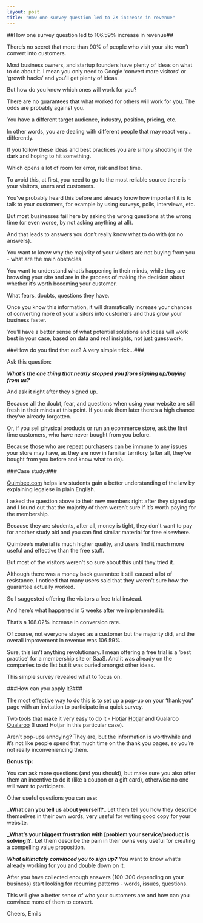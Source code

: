 ```yaml
---
layout: post
title: "How one survey question led to 2X increase in revenue"
---
```


##How one survey question led to 106.59% increase in revenue##

There’s no secret that more than 90% of people who visit your site won’t convert into customers.

Most business owners, and startup founders have plenty of ideas on what to do about it. I mean you only need to Google ‘convert more visitors’ or ‘growth hacks’ and you’ll get plenty of ideas.

But how do you know which ones will work for you? 

There are no guarantees that what worked for others will work for you. The odds are probably against you.
 
You have a different target audience, industry, position, pricing, etc.

In other words, you are dealing with different people that may react very... differently.

If you follow these ideas and best practices you are simply shooting in the dark and hoping to hit something. 

Which opens a lot of room for error, risk and lost time.

To avoid this, at first, you need to go to the most reliable source there is - your visitors, users and customers. 

You’ve probably heard this before and already know how important it is to talk to your customers, for example by using surveys, polls, interviews, etc.

But most businesses fail here by asking the wrong questions at the wrong time (or even worse, by not asking anything at all).

And that leads to answers you don’t really know what to do with (or no answers).

You want to know why the majority of your visitors are not buying from you - what are the main obstacles.

You want to understand what’s happening in their minds, while they are browsing your site and are in the process of making the decision about whether it’s worth becoming your customer.

What fears, doubts, questions they have. 

Once you know this information, it will dramatically increase your chances of converting more of your visitors into customers and thus grow your business faster.

You’ll have a better sense of what potential solutions and ideas will work best in your case, based on data and real insights, not just guesswork. 

###How do you find that out? A very simple trick...###

Ask this question: 

**_What’s the one thing that nearly stopped you from signing up/buying from us?_** 

And ask it right after they signed up.

Because all the doubt, fear, and questions when using your website are still fresh in their minds at this point. If you ask them later there’s a high chance they’ve already forgotten. 

Or, if you sell physical products or run an ecommerce store, ask the first time customers, who have never bought from you before. 

Because those who are repeat purchasers can be immune to any issues your store may have, as they are now in familiar territory (after all, they’ve bought from you before and know what to do).

###Case study:### 

[Quimbee.com](https://www.quimbee.com/) helps law students gain a better understanding of the law by explaining legalese in plain English.
 
I asked the question above to their new members right after they signed up and I found out that the majority of them weren’t sure if it’s worth paying for the membership.

Because they are students, after all, money is tight, they don't want to pay for another study aid and you can find similar material for free elsewhere.

Quimbee’s material is much higher quality, and users find it much more useful and effective than the free stuff.
 
But most of the visitors weren't so sure about this until they tried it. 

Although there was a money back guarantee it still caused a lot of resistance. I noticed that many users said that they weren’t sure how the guarantee actually worked.    
 
So I suggested offering the visitors a free trial instead.




And here’s what happened in 5 weeks after we implemented it:



That’s a 168.02% increase in conversion rate. 

Of course, not everyone stayed as a customer but the majority did, and the overall improvement in revenue was 106.59%. 

Sure, this isn’t anything revolutionary. I mean offering a free trial is a ‘best practice’ for a membership site or SaaS. And it was already on the companies to do list but it was buried amongst other ideas.

This simple survey revealed what to focus on. 
 
###How can you apply it?###

The most effective way to do this is to set up a pop-up on your ‘thank you’ page with an invitation to participate in a quick survey.

Two tools that make it very easy to do it - Hotjar [Hotjar](https://www.hotjar.com/) and Qualaroo [Qualaroo](https://qualaroo.com/) (I used Hotjar in this particular case).

Aren’t pop-ups annoying? They are, but the information is worthwhile and it’s not like people spend that much time on the thank you pages, so you’re not really inconveniencing them.

**Bonus tip:** 

You can ask more questions (and you should), but make sure you also offer them an incentive to do it (like a coupon or a gift card), otherwise no one will want to participate.

Other useful questions you can use:

**_What can you tell us about yourself?**_ Let them tell you how they describe themselves in their own words, very useful for writing good copy for your website.

**_What’s your biggest frustration with [problem your service/product is solving]?**_ Let them describe the pain in their owns very useful for creating a compelling value proposition. 

**_What ultimately convinced you to sign up?_** You want to know what’s already working for you and double down on it. 

After you have collected enough answers (100-300 depending on your business) start looking for recurring patterns - words, issues, questions. 

This will give a better sense of who your customers are and how can you convince more of them to convert.

Cheers,
Emils


